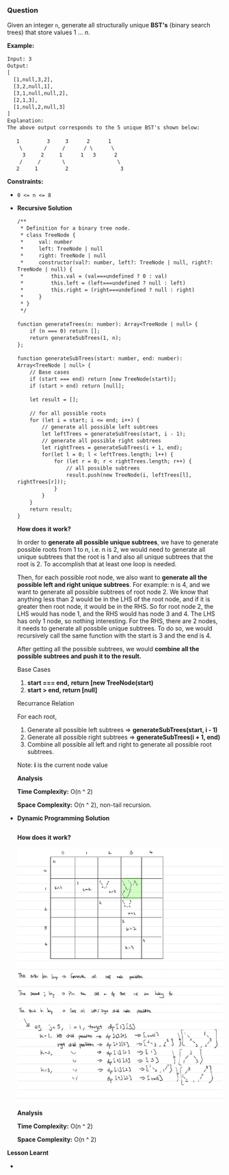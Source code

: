 ### Question

Given an integer `n`, generate all structurally unique **BST's** (binary search trees) that store values 1 ... *n*.

**Example:**

```
Input: 3
Output:
[
  [1,null,3,2],
  [3,2,null,1],
  [3,1,null,null,2],
  [2,1,3],
  [1,null,2,null,3]
]
Explanation:
The above output corresponds to the 5 unique BST's shown below:

   1         3     3      2      1
    \       /     /      / \      \
     3     2     1      1   3      2
    /     /       \                 \
   2     1         2                 3

```

**Constraints:**

- `0 <= n <= 8`
- **Recursive Solution**

    ```tsx
    /**
     * Definition for a binary tree node.
     * class TreeNode {
     *     val: number
     *     left: TreeNode | null
     *     right: TreeNode | null
     *     constructor(val?: number, left?: TreeNode | null, right?: TreeNode | null) {
     *         this.val = (val===undefined ? 0 : val)
     *         this.left = (left===undefined ? null : left)
     *         this.right = (right===undefined ? null : right)
     *     }
     * }
     */

    function generateTrees(n: number): Array<TreeNode | null> {
        if (n === 0) return [];
        return generateSubTrees(1, n);
    };

    function generateSubTrees(start: number, end: number): Array<TreeNode | null> {
        // Base cases
        if (start === end) return [new TreeNode(start)];
        if (start > end) return [null];

        let result = [];
        
        // for all possible roots
        for (let i = start; i <= end; i++) {
            // generate all possible left subtrees
            let leftTrees = generateSubTrees(start, i - 1);
            // generate all possible right subtrees
            let rightTrees = generateSubTrees(i + 1, end);
            for(let l = 0; l < leftTrees.length; l++) {
                for (let r = 0; r < rightTrees.length; r++) {
                    // all possible subtrees
                    result.push(new TreeNode(i, leftTrees[l], rightTrees[r]));
                }
            }
        }
        return result;
    }
    ```

    **How does it work?**

    In order to **generate all possible unique subtrees**, we have to generate possible roots from 1 to n, i.e. n is 2, we would need to generate all unique subtrees that the root is 1 and also all unique subtrees that the root is 2. To accomplish that at least one loop is needed. 

    Then, for each possible root node, we also want to **generate all the possible left and right unique subtrees**.  For example: n is 4, and we want to generate all possible subtrees of root node 2. We know that anything less than 2 would be in the LHS of the root node, and if it is greater then root node, it would be in the RHS. So for root node 2, the LHS would has node 1, and the RHS would has node 3 and 4. The LHS has only 1 node, so nothing interesting. For the RHS, there are 2 nodes, it needs to generate all possbile unique subtrees. To do so, we would recursively call the same function with the start is 3 and the end is 4. 

    After getting all the possible subtrees, we would **combine all the possible subtrees and push it to the result.**

    Base Cases

    1. **start === end,** **return [new TreeNode(start)**
    2. **start > end, return [null]**

    Recurrance Relation

    For each root,

    1. Generate all possible left subtrees ⇒ **generateSubTrees(start, i - 1)**
    2. Generate all possible right subtrees ⇒ **generateSubTrees(i + 1, end)**
    3. Combine all possible all left and right to generate all possible root subtrees.

    Note: **i** is the current node value

    **Analysis**

    **Time Complexity:** O(n ^ 2)

    **Space Complexity:** O(n ^ 2), non-tail recursion.

- **Dynamic Programming Solution**

    ```tsx

    ```

    **How does it work?**

    ![unique-bst-2-dp-sol.jpeg](unique-bst-2-dp-sol.jpeg)

    **Analysis**

    **Time Complexity:** O(n ^ 2)

    **Space Complexity:** O(n ^ 2)

**Lesson Learnt**

-